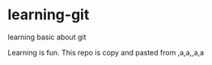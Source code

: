 # learning-git
learning basic about git

Learning is fun. This repo is copy and pasted from ,a,a,,a,a
